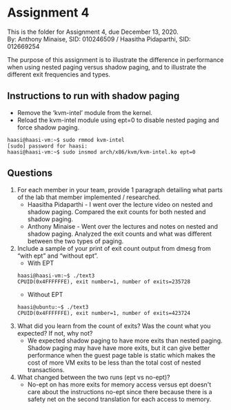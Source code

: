 # Assignment 4
This is the folder for Assignment 4, due December 13, 2020.\
By: Anthony Minaise, SID: 010246509 
/ Haasitha Pidaparthi, SID: 012669254 

The purpose of this assignment is to illustrate the difference in performance when using nested paging versus shadow paging, and to illustrate the different exit frequencies and types.

## Instructions to run with shadow paging
* Remove the ‘kvm-intel’ module from the kernel.
* Reload the kvm-intel module using ept=0 to disable nested paging and force shadow paging.
```
haasi@haasi-vm:~$ sudo rmmod kvm-intel
[sudo] password for haasi: 
haasi@haasi-vm:~$ sudo insmod arch/x86/kvm/kvm-intel.ko ept=0
```

## Questions
1. For each member in your team, provide 1 paragraph detailing what parts of the lab that member implemented / researched. 
    - Haasitha Pidaparthi - I went over the lecture video on nested and shadow paging. Compared the exit counts for both nested and shadow paging.
    - Anthony Minaise - Went over the lectures and notes on nested and shadow paging. Analyzed the exit counts and what was different between the two types of paging.
2. Include a sample of your print of exit count output from dmesg from “with ept” and “without ept”.
   - With EPT
   ```
   haasi@haasi-vm:~$ ./text3
   CPUID(0x4FFFFFFE), exit number=1, number of exits=235728
   ```
   - Without EPT
   ```
   haasi@ubuntu:~$ ./text3
   CPUID(0x4FFFFFFE), exit number=1, number of exits=423724
   ```
3. What did you learn from the count of exits? Was the count what you expected? If not, why not?
    - We expected shadow paging to have more exits than nested paging. Shadow paging may have have more exits, but it can give better performance when the guest page table is static which makes the cost of more VM exits to be less than the total cost of nested transactions.
4. What changed between the two runs (ept vs no-ept)?
    - No-ept on has more exits for memory access versus ept doesn't care about the instructions no-ept since there because there is a safety net on the second translation for each access to memory. 
